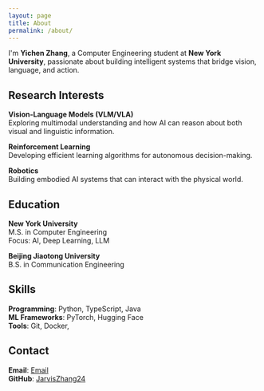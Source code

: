 ```yaml
---
layout: page
title: About
permalink: /about/
---
```


I'm **Yichen Zhang**, a Computer Engineering student at **New York University**, passionate about building intelligent systems that bridge vision, language, and action.

## Research Interests

**Vision-Language Models (VLM/VLA)**  
Exploring multimodal understanding and how AI can reason about both visual and linguistic information.

**Reinforcement Learning**  
Developing efficient learning algorithms for autonomous decision-making.

**Robotics**  
Building embodied AI systems that can interact with the physical world.

## Education

**New York University**  
M.S. in Computer Engineering  
Focus: AI, Deep Learning, LLM

**Beijing Jiaotong University**  
B.S. in Communication Engineering  


## Skills

**Programming**: Python, TypeScript, Java  
**ML Frameworks**: PyTorch,  Hugging Face  
**Tools**: Git, Docker,

## Contact

**Email**: [Email](jarviszhang.ai@gmail.com)  
**GitHub**: [JarvisZhang24](https://github.com/JarvisZhang24)